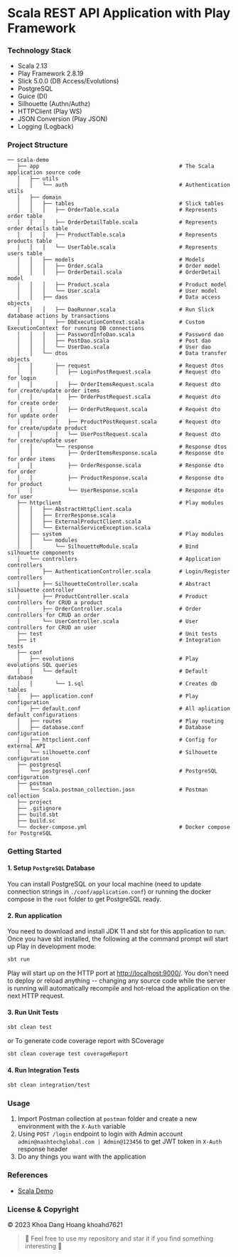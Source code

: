 # Scala REST API Application with Play Framework

### Technology Stack
- Scala 2.13
- Play Framework 2.8.19
- Slick 5.0.0 (DB Access/Evolutions)
- PostgreSQL
- Guice (DI)
- Silhouette (Authn/Authz)
- HTTPClient (Play WS)
- JSON Conversion (Play JSON)
- Logging (Logback)

### Project Structure
```
── scala-demo
   ├── app                                            # The Scala application source code
   │   ├── utils
   │   │   └── auth                                   # Authentication utils
   │   ├── domain
   │   │   ├── tables                                 # Slick tables
   │   │   │   ├── OrderTable.scala                   # Represents order table
   │   │   │   ├── OrderDetailTable.scala             # Represents order details table
   │   │   │   ├── ProductTable.scala                 # Represents products table
   │   │   │   └── UserTable.scala                    # Represents users table
   │   │   ├── models                                 # Models
   │   │   │   ├── Order.scala                        # Order model
   │   │   │   ├── OrderDetail.scala                  # OrderDetail model
   │   │   │   ├── Product.scala                      # Product model   
   │   │   │   └── User.scala                         # User model
   │   │   ├── daos                                   # Data access objects
   │   │   │   ├── DaoRunner.scala                    # Run Slick database actions by transactions
   │   │   │   ├── DbExecutionContext.scala           # Custom ExecutionContext for running DB connections
   │   │   │   ├── PasswordInfoDao.scala              # Password dao
   │   │   │   ├── PostDao.scala                      # Post dao
   │   │   │   └── UserDao.scala                      # User dao
   │   │   └── dtos                                   # Data transfer objects
   │   │       ├── request                            # Request dtos
   │   │       │   ├── LoginPostRequest.scala         # Request dto for login
   │   │       │   ├── OrderItemsRequest.scala        # Request dto for create/update order items
   │   │       │   ├── OrderPostRequest.scala         # Request dto for create order
   │   │       │   ├── OrderPutRequest.scala          # Request dto for update order
   │   │       │   ├── ProductPostRequest.scala       # Request dto for create/update product
   │   │       │   └── UserPostRequest.scala          # Request dto for create/update user
   │   │       └── response                           # Response dtos
   │   │           ├── OrderItemsResponse.scala       # Response dto for order items
   │   │           ├── OrderResponse.scala            # Response dto for order
   │   │           ├── ProductResponse.scala          # Response dto for product
   │   │           └── UserResponse.scala             # Response dto for user
   ├── httpclient                                     # Play modules
   │   │   ├── AbstractHttpClient.scala
   │   │   ├── ErrorResponse.scala
   │   │   ├── ExternalProductClient.scala
   │   │   └── ExternalServiceException.scala
   │   ├── system                                     # Play modules
   │   │   └── modules
   │   │       └── SilhouetteModule.scala             # Bind silhouette components
   │   └── controllers                                # Application controllers
   │       ├── AuthenticationController.scala         # Login/Register controllers
   │       ├── SilhouetteController.scala             # Abstract silhouette controller
   │       ├── ProductController.scala                # Product controllers for CRUD a product
   │       ├── OrderController.scala                  # Order controllers for CRUD an order
   │       └── UserController.scala                   # User controllers for CRUD an user
   ├── test                                           # Unit tests
   ├── it                                             # Integration tests
   ├── conf
   │   ├── evolutions                                 # Play evolutions SQL queries
   │   │   └── default                                # Default database
   │   │       └── 1.sql                              # Creates db tables
   │   ├── application.conf                           # Play configuration
   │   ├── default.conf                               # All aplication default configurations
   │   ├── routes                                     # Play routing
   │   ├── database.conf                              # Database configuration
   │   ├── httpclient.conf                            # Config for external API
   │   └── silhouette.conf                            # Silhouette configuration
   ├── postgresql
   │   └── postgresql.conf                            # PostgreSQL configuration
   ├── postman
   │   └── Scala.postman_collection.josn              # Postman collection
   ├── project
   ├── .gitignore
   ├── build.sbt
   ├── build.sc
   └── docker-compose.yml                             # Docker compose for PostgreSQL
```

### Getting Started

#### 1. Setup `PostgreSQL` Database
You can install PostgreSQL on your local machine (need to update connection strings in `./conf/application.conf`) or running the docker compose in the `root` folder
to get PostgreSQL ready.

#### 2. Run application
You need to download and install JDK 11 and sbt for this application to run.
Once you have sbt installed, the following at the command prompt will start up Play in development mode:
```bash
sbt run
```

Play will start up on the HTTP port at <http://localhost:9000/>.   You don't need to deploy or reload anything -- changing any source code while the server is running will automatically recompile and hot-reload the application on the next HTTP request.

#### 3. Run Unit Tests
```bash
sbt clean test
```

or To generate code coverage report with SCoverage
```bash
sbt clean coverage test coverageReport
```

#### 4. Run Integration Tests
```bash
sbt clean integration/test
```

### Usage
1. Import Postman collection at `postman` folder and create a new environment with the ```X-Auth``` variable
2. Using `POST /login` endpoint to login with Admin account ```admin@nashtechglobal.com | Admin@123456``` to get JWT token in `X-Auth` response header
3. Do any things you want with the application

### References
- [Scala Demo](https://github.com/nashtech-garage/scala-demo)

### License & Copyright
&copy; 2023 Khoa Dang Hoang khoahd7621
> :love_you_gesture: Feel free to use my repository and star it if you find something interesting :love_you_gesture: